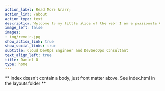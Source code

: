 ```yaml
---
action_label: Read More &rarr;
action_link: /about
action_type: text
description: Welcome to my little slice of the web! I am a passionate Cloud DevOps Engineer with expertise in AWS, Azure & GCP Administration, Security, and DevOps.                                     \nMy goal is to help organizations leverage technology to solve complex problems. With a keen interest in Automation, Privacy Law, and Cinematography, I hope to share my knowledge and experiences with you through this platform.
image_left: false
images:
- img/revoir.jpg
show_action_link: true
show_social_links: true
subtitle: Cloud DevOps Engineer and DevSecOps Consultant
text_align_left: true
title: Daniel O
type: home
---
```


** index doesn't contain a body, just front matter above.
See index.html in the layouts folder **
